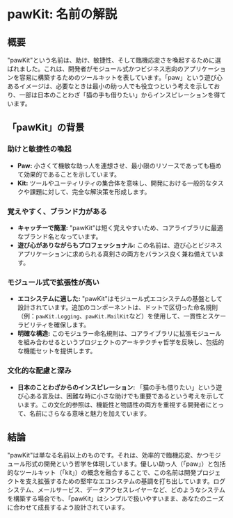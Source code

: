 # pawKit: 名前の解説

## 概要

"pawKit"という名前は、助け、敏捷性、そして臨機応変さを喚起するために選ばれました。これは、開発者がモジュール式かつビジネス志向のアプリケーションを容易に構築するためのツールキットを表しています。「paw」という遊び心あるイメージは、必要なときは最小の助っ人でも役立つという考えを示しており、一部は日本のことわざ「猫の手も借りたい」からインスピレーションを得ています。

## 「pawKit」の背景

### 助けと敏捷性の喚起
- **Paw:**
  小さくて機敏な助っ人を連想させ、最小限のリソースであっても極めて効果的であることを示しています。
- **Kit:**
  ツールやユーティリティの集合体を意味し、開発における一般的なタスクや課題に対して、完全な解決策を形成します。

### 覚えやすく、ブランド力がある
- **キャッチーで簡潔:**
  "pawKit"は短く覚えやすいため、コアライブラリに最適なブランド名となっています。
- **遊び心がありながらもプロフェッショナル:**
  この名前は、遊び心とビジネスアプリケーションに求められる真剣さの両方をバランス良く兼ね備えています。

### モジュール式で拡張性が高い
- **エコシステムに適した:**
  "pawKit"はモジュール式エコシステムの基盤として設計されています。追加のコンポーネントは、ドットで区切った命名規則（例：`pawKit.Logging`、`pawKit.MailKit`など）を使用して、一貫性とスケーラビリティを確保します。
- **明確な構造:**
  このモジュラー命名規則は、コアライブラリに拡張モジュールを組み合わせるというプロジェクトのアーキテクチャ哲学を反映し、包括的な機能セットを提供します。

### 文化的な配慮と深み
- **日本のことわざからのインスピレーション:**
  「猫の手も借りたい」という遊び心ある言及は、困難な時に小さな助けでも重要であるという考えを示しています。この文化的参照は、機能性と物語性の両方を重視する開発者にとって、名前にさらなる意味と魅力を加えています。

## 結論

"pawKit"は単なる名前以上のものです。それは、効率的で臨機応変、かつモジュール形式の開発という哲学を体現しています。優しい助っ人（「paw」）と包括的なツールキット（「kit」）の概念を融合することで、この名前は開発プロジェクトを支え拡張するための堅牢なエコシステムの基調を打ち出しています。ログシステム、メールサービス、データアクセスレイヤーなど、どのようなシステムを構築する場合でも、「pawKit」はシンプルで扱いやすいまま、あなたのニーズに合わせて成長するよう設計されています。
